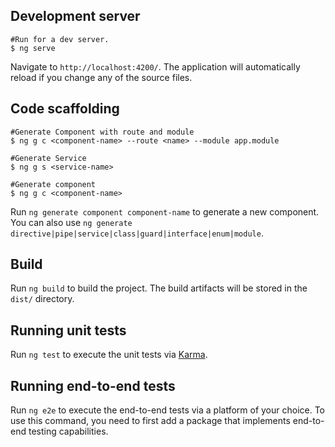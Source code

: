 
## Development server

```
#Run for a dev server.
$ ng serve
```

Navigate to `http://localhost:4200/`. The application will automatically reload if you change any of the source files.

## Code scaffolding

```
#Generate Component with route and module
$ ng g c <component-name> --route <name> --module app.module

#Generate Service
$ ng g s <service-name>

#Generate component
$ ng g c <component-name>

```

Run `ng generate component component-name` to generate a new component. You can also use `ng generate directive|pipe|service|class|guard|interface|enum|module`.

## Build

Run `ng build` to build the project. The build artifacts will be stored in the `dist/` directory.

## Running unit tests

Run `ng test` to execute the unit tests via [Karma](https://karma-runner.github.io).

## Running end-to-end tests

Run `ng e2e` to execute the end-to-end tests via a platform of your choice. To use this command, you need to first add a package that implements end-to-end testing capabilities.

